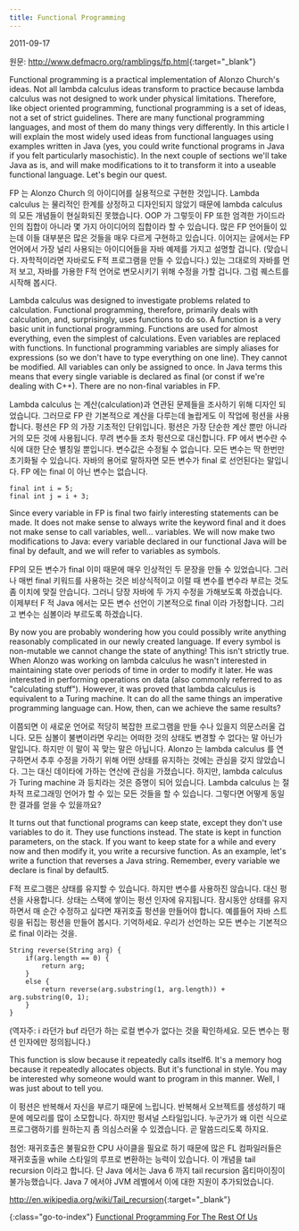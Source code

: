 ```yaml
---
title: Functional Programming
---
```


2011-09-17

원문: <http://www.defmacro.org/ramblings/fp.html>{:target="_blank"}

Functional programming is a practical implementation of Alonzo Church's ideas. Not all lambda calculus ideas transform to practice because lambda calculus was not designed to work under physical limitations. Therefore, like object oriented programming, functional programming is a set of ideas, not a set of strict guidelines. There are many functional programming languages, and most of them do many things very differently. In this article I will explain the most widely used ideas from functional languages using examples written in Java (yes, you could write functional programs in Java if you felt particularly masochistic). In the next couple of sections we'll take Java as is, and will make modifications to it to transform it into a useable functional language. Let's begin our quest.

FP 는 Alonzo Church 의 아이디어를 실용적으로 구현한 것입니다. Lambda calculus 는 물리적인 한계를 상정하고 디자인되지 않았기 때문에 lambda calculus 의 모든 개념들이 현실화되진 못했습니다. OOP 가 그렇듯이 FP 또한 엄격한 가이드라인의 집합이 아니라 몇 가지 아이디어의 집합이라 할 수 있습니다. 많은 FP 언어들이 있는데 이들 대부분은 많은 것들을 매우 다르게 구현하고 있습니다. 이어지는 글에서는 FP 언어에서 가장 널리 사용되는 아이디어들을 자바 예제를 가지고 설명할 겁니다. (맞습니다. 자학적이라면 자바로도 F적 프로그램을 만들 수 있습니다.)  있는 그대로의 자바를 먼저 보고, 자바를 가용한 F적 언어로 변모시키기 위해 수정을 가할 겁니다. 그럼 퀘스트를 시작해 봅시다.

Lambda calculus was designed to investigate problems related to calculation. Functional programming, therefore, primarily deals with calculation, and, surprisingly, uses functions to do so. A function is a very basic unit in functional programming. Functions are used for almost everything, even the simplest of calculations. Even variables are replaced with functions. In functional programming variables are simply aliases for expressions (so we don't have to type everything on one line). They cannot be modified. All variables can only be assigned to once. In Java terms this means that every single variable is declared as final (or const if we're dealing with C++). There are no non-final variables in FP.

Lambda calculus 는 계산(calculation)과 연관된 문제들을 조사하기 위해 디자인 되었습니다. 그러므로 FP 란 기본적으로 계산을 다루는데 놀랍게도 이 작업에 펑션을 사용합니다. 펑션은 FP 의 가장 기초적인 단위입니다. 펑션은 가장 단순한 계산 뿐만 아니라 거의 모든 것에 사용됩니다. 무려 변수들 조차 펑션으로 대신합니다. FP 에서 변수란 수식에 대한 단순 별칭일 뿐입니다. 변수값은 수정될 수 없습니다. 모든 변수는 딱 한번만 초기화될 수 있습니다. 자바의 용어로 말하자면 모든 변수가 final 로 선언된다는 말입니다. FP 에는 final 이 아닌 변수는 없습니다.

    final int i = 5;
    final int j = i + 3;

Since every variable in FP is final two fairly interesting statements can be made. It does not make sense to always write the keyword final and it does not make sense to call variables, well... variables. We will now make two modifications to Java: every variable declared in our functional Java will be final by default, and we will refer to variables as symbols.

FP의 모든 변수가 final 이미 때문에 매우 인상적인 두 문장을 만들 수 있었습니다. 그러나 매번 final 키워드를 사용하는 것은 비상식적이고 이럴 때 변수를 변수라 부르는 것도 좀 이치에 맞질 안습니다. 그러니 당장 자바에 두 가지 수정을 가해보도록 하겠습니다. 이제부터 F 적 Java 에서는 모든 변수 선언이 기본적으로 final 이라 가정합니다. 그리고 변수는 심볼이라 부르도록 하겠습니다.

By now you are probably wondering how you could possibly write anything reasonably complicated in our newly created language. If every symbol is non-mutable we cannot change the state of anything! This isn't strictly true. When Alonzo was working on lambda calculus he wasn't interested in maintaining state over periods of time in order to modify it later. He was interested in performing operations on data (also commonly referred to as "calculating stuff"). However, it was proved that lambda calculus is equivalent to a Turing machine. It can do all the same things an imperative programming language can. How, then, can we achieve the same results?

이쯤되면 이 새로운 언어로 적당히 복잡한 프로그램을 만들 수나 있을지 의문스러울 겁니다. 모든 심볼이 불변이라면 우리는 어떠한 것의 상태도 변경할 수 없다는 말 아닌가 말입니다. 하지만 이 말이 꼭 맞는 말은 아닙니다. Alonzo 는 lambda calculus 를 연구하면서 추후 수정을 가하기 위해 어떤 상태를 유지하는 것에는 관심을 갖지 않았습니다. 그는 대신 데이타에 가하는 연산에 관심을 가졌습니다. 하지만, lambda calculus 가 Turing machine 과 등치라는 것은 증명이 되어 있습니다. Lambda calculus 는 절차적 프로그래밍 언어가 할 수 있는 모든 것들을 할 수 있습니다. 그렇다면 어떻게 동일한 결과를 얻을 수 있을까요?

It turns out that functional programs can keep state, except they don't use variables to do it. They use functions instead. The state is kept in function parameters, on the stack. If you want to keep state for a while and every now and then modify it, you write a recursive function. As an example, let's write a function that reverses a Java string. Remember, every variable we declare is final by default5.

F적 프로그램은 상태를 유지할 수 있습니다. 하지만 변수를 사용하진 않습니다. 대신 펑션을 사용합니다. 상태는 스택에 쌓이는 펑션 인자에 유지됩니다. 잠시동안 상태를 유지하면서 매 순간 수정하고 싶다면 재귀호출 펑션을 만들어야 합니다. 예를들어 자바 스트링을 뒤집는 펑션을 만들어 봅시다. 기억하세요. 우리가 선언하는 모든 변수는 기본적으로 final 이라는 것을.

    String reverse(String arg) {
        if(arg.length == 0) {
            return arg;
        }
        else {
            return reverse(arg.substring(1, arg.length)) + arg.substring(0, 1);
        }
    }

(역자주: i 라던가 buf 라던가 하는 로컬 변수가 없다는 것을 확인하세요. 모든 변수는 펑션 인자에만 정의됩니다.)

This function is slow because it repeatedly calls itself6. It's a memory hog because it repeatedly allocates objects. But it's functional in style. You may be interested why someone would want to program in this manner. Well, I was just about to tell you.

이 펑션은 반복해서 자신을 부르기 때문에 느립니다. 반복해서 오브젝트를 생성하기 때문에 메모리를 많이 소모합니다. 하지만 펑셔널 스타일입니다. 누군가가 왜 이런 식으로 프로그램하기를 원하는지 좀 의심스러울 수 있겠습니다. 곧 말씀드리도록 하지요.

첨언: 재귀호출은 불필요한 CPU 사이클을 필요로 하기 때문에 많은 FL 컴파일러들은 재귀호출을 while 스타일의 루프로 변환하는 능력이 있습니다. 이 개념을 tail recursion 이라고 합니다. 단 Java 에서는 Java 6 까지 tail  recursion 옵티마이징이 불가능했습니다. Java 7 에서야 JVM 레벨에서 이에 대한 지원이 추가되었습니다.  

<http://en.wikipedia.org/wiki/Tail_recursion>{:target="_blank"}


{:class="go-to-index"}
[Functional Programming For The Rest Of Us](index)
